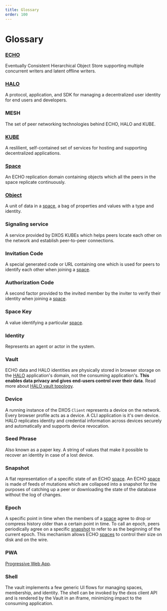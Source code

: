 ```yaml
---
title: Glossary
order: 100
---
```


# Glossary

### [ECHO](./platform)

Eventually Consistent Hierarchical Object Store supporting multiple concurrent writers and latent offline writers.

### [HALO](./platform/halo)

A protocol, application, and SDK for managing a decentralized user identity for end users and developers.

### MESH

The set of peer networking technologies behind ECHO, HALO and KUBE.

### [KUBE](./platform/kube)

A reslilient, self-contained set of services for hosting and supporting decentralized applications.

### [Space](./platform/#spaces)

An ECHO replication domain containing objects which all the peers in the space replicate continuously.

### [Object](./platform/#objects)

A unit of data in a [space](#space), a bag of properties and values with a type and identity.

### Signaling service

A service provided by DXOS KUBEs which helps peers locate each other on the network and establish peer-to-peer connections.

### Invitation Code

A special generated code or URL containing one which is used for peers to identify each other when joining a [space](#space).

### Authorization Code

A second factor provided to the invited member by the inviter to verify their identity when joining a [space](#space).

### Space Key

A value identifying a particular [space](#space).

### Identity

Represents an agent or actor in the system.

### Vault

ECHO data and HALO identities are physically stored in browser storage on the [HALO](./platform/halo) application's domain, not the consuming application's. **This enables data privacy and gives end-users control over their data**. Read more about [HALO vault topology](./platform/#local-vault-topology).

### Device

A running instance of the DXOS `Client` represents a device on the network. Every browser profile acts as a device. A CLI application is it's own device. HALO replicates identity and credential information across devices securely and automatically and supports device revocation.

### Seed Phrase

Also known as a paper key. A string of values that make it possible to recover an identity in case of a lost device.

### Snapshot

A flat representation of a specific state of an ECHO [space](#space). An ECHO [space](#space) is made of feeds of mutations which are collapsed into a snapshot for the purposes of catching up a peer or downloading the state of the database without the log of changes.

### Epoch

A specific point in time when the members of a [space](#space) agree to drop or compress history older than a certain point in time. To call an epoch, peers periodically agree on a specific [snapshot](#snapshot) to refer to as the beginning of the current epoch. This mechanism allows ECHO [spaces](#space) to control their size on disk and on the wire.

### PWA

[Progressive Web App](https://en.wikipedia.org/wiki/Progressive_web_app).

### Shell

The vault implements a few generic UI flows for managing spaces, membership, and identity. The shell can be invoked by the dxos client API and is rendered by the Vault in an iframe, minimizing impact to the consuming application.
